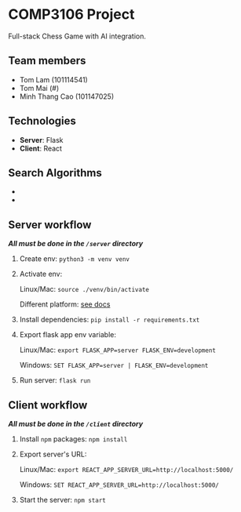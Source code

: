 # COMP3106 Project
Full-stack Chess Game with AI integration.

## Team members

- Tom Lam (101114541)
- Tom Mai (#)
- Minh Thang Cao (101147025)

## Technologies

- **Server**: Flask
- **Client**: React

## Search Algorithms

-
-

## Server workflow
_**All must be done in the `/server` directory**_

1. Create env: `python3 -m venv venv`
2. Activate env: 

    Linux/Mac: `source ./venv/bin/activate`

    Different platform: [see docs](https://flask-socketio.readthedocs.io/en/latest/)

3. Install dependencies: `pip install -r requirements.txt`
4. Export flask app env variable:

    Linux/Mac: `export FLASK_APP=server FLASK_ENV=development`

    Windows: `SET FLASK_APP=server | FLASK_ENV=development`

5. Run server: `flask run`

## Client workflow
_**All must be done in the `/client` directory**_
1. Install `npm` packages: `npm install`
2. Export server's URL: 

    Linux/Mac: `export REACT_APP_SERVER_URL=http://localhost:5000/`

    Windows: `SET REACT_APP_SERVER_URL=http://localhost:5000/`

3. Start the server: `npm start`